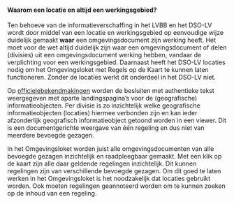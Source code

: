 #### Waarom een locatie en altijd een werkingsgebied?

Ten behoeve van de informatieverschaffing in het LVBB en het DSO-LV wordt door
middel van een locatie en werkingsgebied op eenvoudige wijze duidelijk gemaakt
**waar** een omgevingsdocument zijn werking heeft. Het moet voor de wet altijd
duidelijk zijn waar een omgevingsdocument of delen (divisies) uit een
omgevingsdocument werking hebben, vandaar de verplichting voor een werkingsgebied.
Daarnaast heeft het DSO-LV locaties nodig om het Omgevingsloket met Regels op de
Kaart te kunnen laten functioneren. Zonder de locaties werkt dit onderdeel in
het DSO-LV niet.

Op [officielebekendmakingen](https://www.officielebekendmakingen.nl/) worden de
besluiten met authentieke tekst weergegeven met aparte landingspagina’s voor de
(geografische) informatieobjecten. Per divisie is zo inzichtelijk welke
geografische informatieobjecten (locaties) hiermee verbonden zijn en kan ieder
afzonderlijk geografisch informatieobject getoond worden in een viewer. Dit is
een documentgerichte weergave van één regeling en dus niet van meerdere bevoegde
gezagen.

In het Omgevingsloket worden juist alle omgevingsdocumenten van alle bevoegde
gezagen inzichtelijk en raadpleegbaar gemaakt. Met een klik op de kaart zijn
alle daar geldende regelingen inzichtelijk. Dit kunnen regelingen zijn van
verschillende bevoegde gezagen. Om dit goed te laten werken in het
Omgevingsloket is het noodzakelijk dat locaties gebruikt worden. Ook moeten
regelingen geannoteerd worden om te kunnen zoeken op de inhoud van een regeling.
